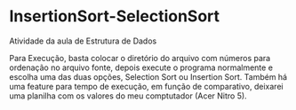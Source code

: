 # InsertionSort-SelectionSort
Atividade da aula de Estrutura de Dados

Para Execução, basta colocar o diretório do arquivo com números para ordenação no arquivo fonte, depois execute o programa normalmente e escolha uma das duas opções, Selection Sort ou Insertion Sort.
Também há uma feature para tempo de execução, em função de comparativo, deixarei uma planilha com os valores do meu comptutador (Acer Nitro 5).
